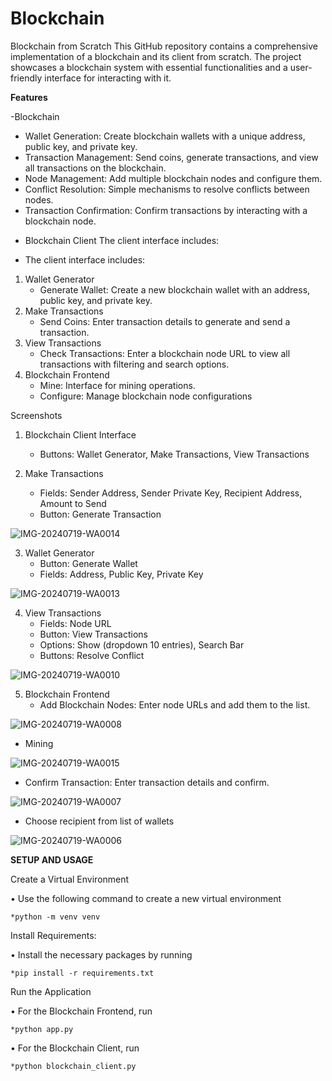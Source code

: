 # Blockchain
Blockchain from Scratch
This GitHub repository contains a comprehensive implementation of a blockchain and its client from scratch. The project showcases a blockchain system with essential functionalities and a user-friendly interface for interacting with it.

**Features**

-Blockchain
* Wallet Generation: Create blockchain wallets with a unique address, public key, and private key.
* Transaction Management: Send coins, generate transactions, and view all transactions on the blockchain.
* Node Management: Add multiple blockchain nodes and configure them.
* Conflict Resolution: Simple mechanisms to resolve conflicts between nodes.
* Transaction Confirmation: Confirm transactions by interacting with a blockchain node.
  
- Blockchain Client 
The client interface includes:
* The client interface includes:
1.	Wallet Generator
    * Generate Wallet: Create a new blockchain wallet with an address, public key, and private key.
2.	Make Transactions
    * Send Coins: Enter transaction details to generate and send a transaction.
4.	View Transactions
    * Check Transactions: Enter a blockchain node URL to view all transactions with filtering and search options.
5.	Blockchain Frontend
    * Mine: Interface for mining operations.
    * Configure: Manage blockchain node configurations

Screenshots
1.	Blockchain Client Interface
    * Buttons: Wallet Generator, Make Transactions, View Transactions
    


2.	Make Transactions
    * Fields: Sender Address, Sender Private Key, Recipient Address, Amount to Send
    * Button: Generate Transaction
    
![IMG-20240719-WA0014](https://github.com/user-attachments/assets/4374624f-1f81-44be-92b9-eb2dc5f5fc0e)

3.	Wallet Generator
   	* Button: Generate Wallet
    * Fields: Address, Public Key, Private Key

![IMG-20240719-WA0013](https://github.com/user-attachments/assets/564ffc3f-24a9-46f0-9c64-edba5e225897)

4.	View Transactions
    * Fields: Node URL
    * Button: View Transactions
    * Options: Show (dropdown 10 entries), Search Bar
    * Buttons: Resolve Conflict

![IMG-20240719-WA0010](https://github.com/user-attachments/assets/ebacc728-e6fe-4be8-93a4-29242fab08a5)

5.	Blockchain Frontend
    * Add Blockchain Nodes: Enter node URLs and add them to the list.

![IMG-20240719-WA0008](https://github.com/user-attachments/assets/c23b3712-7444-4b27-8068-89c65c5a5601)

   * Mining

![IMG-20240719-WA0015](https://github.com/user-attachments/assets/23b572b7-9a1d-4812-b1f3-1fde5701a17e)


   * Confirm Transaction: Enter transaction details and confirm.

![IMG-20240719-WA0007](https://github.com/user-attachments/assets/d8486ae1-0721-4e51-9cf6-1f4c94ca8718)

   * Choose recipient from list of wallets

![IMG-20240719-WA0006](https://github.com/user-attachments/assets/908d35dc-dc82-457d-894e-bb0e8c3fb29a)

**SETUP AND USAGE**

Create a Virtual Environment

•	Use the following command to create a new virtual environment

    *python -m venv venv
  
Install Requirements: 

•	Install the necessary packages by running

    *pip install -r requirements.txt

Run the Application

•	For the Blockchain Frontend, run

    *python app.py

•	For the Blockchain Client, run

    *python blockchain_client.py 
    
